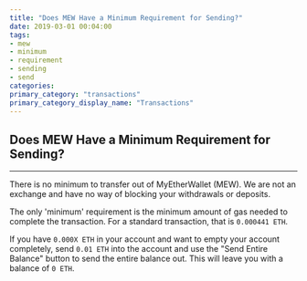 ```yaml
---
title: "Does MEW Have a Minimum Requirement for Sending?"
date: 2019-03-01 00:04:00
tags:
- mew
- minimum
- requirement
- sending
- send
categories:
primary_category: "transactions"
primary_category_display_name: "Transactions"
---
```


## Does MEW Have a Minimum Requirement for Sending?
***

There is no minimum to transfer out of MyEtherWallet (MEW). We are not an exchange and have no way of blocking your withdrawals or deposits.

The only 'minimum' requirement is the minimum amount of gas needed to complete the transaction. For a standard transaction, that is `0.000441 ETH`.

If you have `0.000X ETH` in your account and want to empty your account completely, send `0.01 ETH` into the account and use the "Send Entire Balance" button to send the entire balance out. This will leave you with a balance of `0 ETH`.